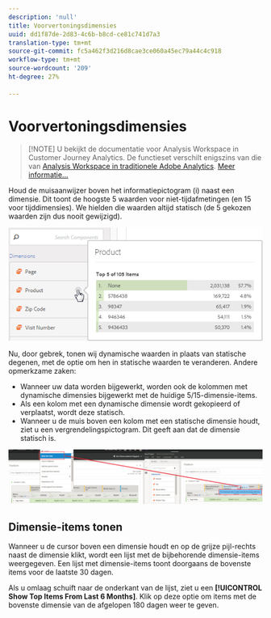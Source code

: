 ```yaml
---
description: 'null'
title: Voorvertoningsdimensies
uuid: dd1f87de-2d83-4c6b-b8cd-ce81c741d7a3
translation-type: tm+mt
source-git-commit: fc5a462f3d216d8cae3ce060a45ec79a44c4c918
workflow-type: tm+mt
source-wordcount: '209'
ht-degree: 27%

---
```



# Voorvertoningsdimensies

>[!NOTE] U bekijkt de documentatie voor Analysis Workspace in Customer Journey Analytics. De functieset verschilt enigszins van die van [Analysis Workspace in traditionele Adobe Analytics](https://docs.adobe.com/content/help/en/analytics/analyze/analysis-workspace/home.html). [Meer informatie...](/help/getting-started/cja-aa.md)

Houd de muisaanwijzer boven het informatiepictogram (i) naast een dimensie. Dit toont de hoogste 5 waarden voor niet-tijdafmetingen (en 15 voor tijddimensies). We hielden die waarden altijd statisch (de 5 gekozen waarden zijn dus nooit gewijzigd).

![](assets/dimension-preview.png)

Nu, door gebrek, tonen wij dynamische waarden in plaats van statische degenen, met de optie om hen in statische waarden te veranderen. Andere opmerkzame zaken:

* Wanneer uw data worden bijgewerkt, worden ook de kolommen met dynamische dimensies bijgewerkt met de huidige 5/15-dimensie-items.
* Als een kolom met een dynamische dimensie wordt gekopieerd of verplaatst, wordt deze statisch.
* Wanneer u de muis boven een kolom met een statische dimensie houdt, ziet u een vergrendelingspictogram. Dit geeft aan dat de dimensie statisch is.

![](assets/dimension_static.png)

## Dimensie-items tonen

Wanneer u de cursor boven een dimensie houdt en op de grijze pijl-rechts naast de dimensie klikt, wordt een lijst met de bijbehorende dimensie-items weergegeven. Een lijst met dimensie-items toont doorgaans de bovenste items voor de laatste 30 dagen.

Als u omlaag schuift naar de onderkant van de lijst, ziet u een **[!UICONTROL Show Top Items From Last 6 Months]**. Klik op deze optie om items met de bovenste dimensie van de afgelopen 180 dagen weer te geven.
